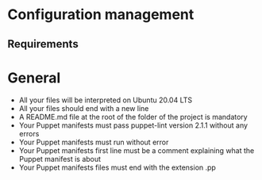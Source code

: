 # Configuration management

## Requirements

# General
* All your files will be interpreted on Ubuntu 20.04 LTS
* All your files should end with a new line
* A README.md file at the root of the folder of the project is mandatory
* Your Puppet manifests must pass puppet-lint version 2.1.1 without any errors
* Your Puppet manifests must run without error
* Your Puppet manifests first line must be a comment explaining what the Puppet manifest is about
* Your Puppet manifests files must end with the extension .pp

